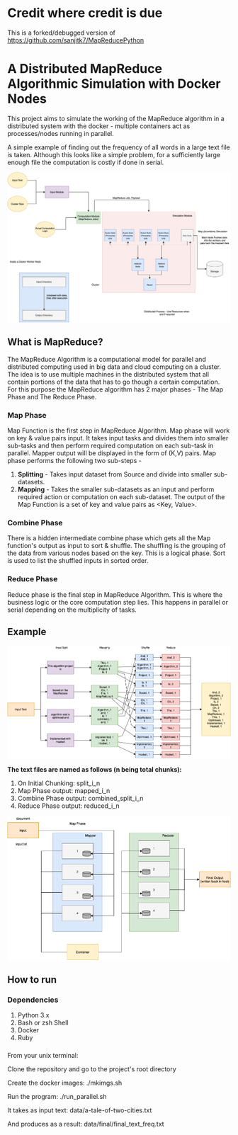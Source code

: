 # Credit where credit is due

This is a forked/debugged version of https://github.com/sanjitk7/MapReducePython

# A Distributed MapReduce Algorithmic Simulation with Docker Nodes


This project aims to simulate the working of the MapReduce algorithm in a distributed system with the docker - multiple containers act as processes/nodes running in parallel. 

A simple example of finding out the frequency of all words in a large text file is taken. Although this looks like a simple problem, for a sufficiently large enough file the computation is costly if done in serial.

![](assets/updated_arch.png)

## What is MapReduce?

The MapReduce Algorithm is a computational model for parallel and distributed computing used in big data and cloud computing on a cluster. The idea is to use multiple machines in the distributed system that all contain portions of the data that has to go though a certain computation. For this purpose the MapReduce algorithm has 2 major phases - The Map Phase and The Reduce Phase.

### Map Phase

Map Function is the first step in MapReduce Algorithm. Map phase will work on key & value pairs input. It takes input tasks and divides them into smaller sub-tasks and then perform required computation on each sub-task in parallel. Mapper output will be displayed in the form of (K,V) pairs. Map phase performs the following two sub-steps -
1. **Splitting** - Takes input dataset from Source and divide into smaller sub-datasets.
2. **Mapping** - Takes the smaller sub-datasets as an input and perform required action or computation on each sub-dataset.
The output of the Map Function is a set of key and value pairs as <Key, Value>.

### Combine Phase

There is a hidden intermediate combine phase which gets all the Map function's output as input to sort & shuffle. The shuffling is the grouping of the data from various nodes based on the key. This is a logical phase. Sort is used to list the shuffled inputs in sorted order.

### Reduce Phase

Reduce phase is the final step in MapReduce Algorithm. This is where the business logic or the core computation step lies. This happens in parallel or serial depending on the multiplicity of tasks.

## Example

![example](assets/arch-flow.png)

**The text files are named as follows (n being total chunks):**
1. On Initial Chunking: split_i_n
2. Map Phase output: mapped_i_n
3. Combine Phase output: combined_split_i_n
4. Reduce Phase output: reduced_i_n

![](assets/fi.png)
## How to run

### Dependencies
1. Python 3.x
2. Bash or zsh Shell
3. Docker
4. Ruby

###

From your unix terminal:

Clone the repository and go to the project's root directory 


Create the docker images: ./mkimgs.sh

Run the program: ./run_parallel.sh

It takes as input text: data/a-tale-of-two-cities.txt 

And produces as a result: data/final/final_text_freq.txt
